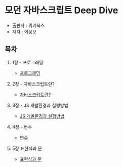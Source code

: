 # 모던 자바스크립트 Deep Dive

- 출판사 : 위키북스
- 저자 : 이웅모

## 목차

1. 1장 - 프로그래밍

   - [프로그래밍](./ch01_프로그래밍/README.md)

2. 2장 - 자바스크립트란?

   - [자바스크립트란?](./ch02_JavScript/README.md)

3. 3장 - JS 개발환경과 실행방법

   - [JS 개발환경과 실행방법]('./../ch03_JS_개발환경과실행방법/README.md)

4. 4장 - 변수

   - [변수](./ch04_변수/README.md)

5. 5장 표현식과 문

   - [표현식과 문]('./../ch05_표현식과_문/README.md)

